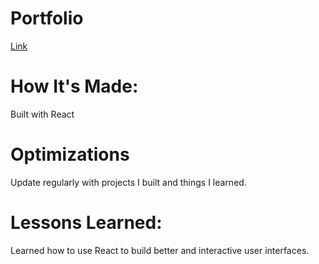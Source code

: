 # Portfolio

[Link](https://hanyehtun.netlify.app/)

# How It's Made:

Built with React

# Optimizations

Update regularly with projects I built and things I learned.

# Lessons Learned:

Learned how to use React to build better and interactive user interfaces.
